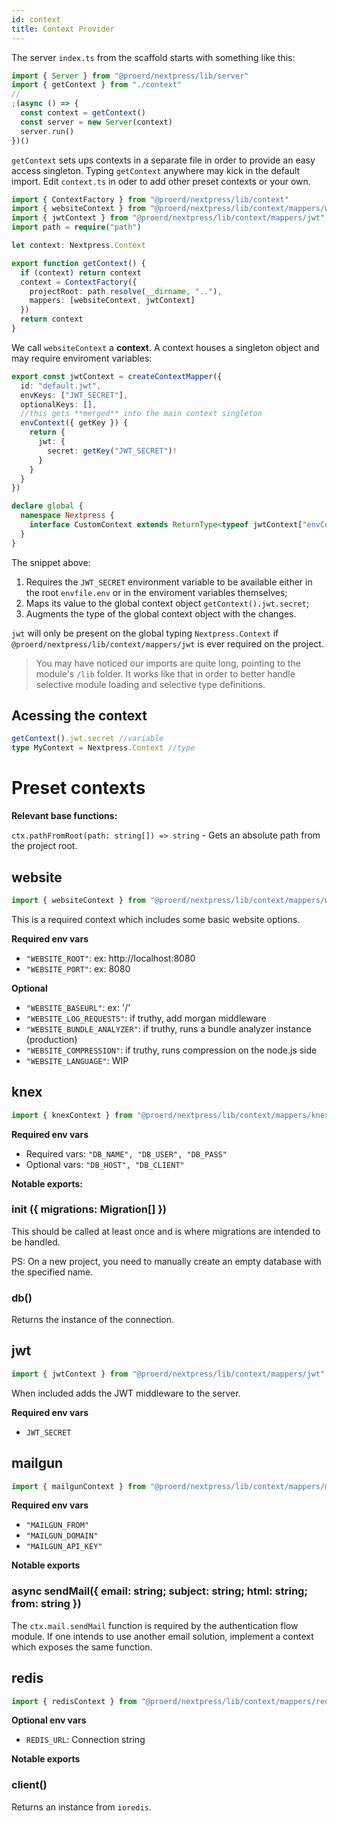 ```yaml
---
id: context
title: Context Provider
---
```


The server `index.ts` from the scaffold starts with something like this:

```ts
import { Server } from "@proerd/nextpress/lib/server"
import { getContext } from "./context"
//
;(async () => {
  const context = getContext()
  const server = new Server(context)
  server.run()
})()
```

`getContext` sets ups contexts in a separate file in order to provide an easy access singleton. Typing `getContext` anywhere may kick in the default import. Edit `context.ts` in oder to add other preset contexts or your own.

```ts
import { ContextFactory } from "@proerd/nextpress/lib/context"
import { websiteContext } from "@proerd/nextpress/lib/context/mappers/website"
import { jwtContext } from "@proerd/nextpress/lib/context/mappers/jwt"
import path = require("path")

let context: Nextpress.Context

export function getContext() {
  if (context) return context
  context = ContextFactory({
    projectRoot: path.resolve(__dirname, ".."),
    mappers: [websiteContext, jwtContext]
  })
  return context
}
```

We call `websiteContext` a **context**. A context houses a singleton object and may require enviroment variables:

```ts
export const jwtContext = createContextMapper({
  id: "default.jwt",
  envKeys: ["JWT_SECRET"],
  optionalKeys: [],
  //this gets **merged** into the main context singleton
  envContext({ getKey }) {
    return {
      jwt: {
        secret: getKey("JWT_SECRET")!
      }
    }
  }
})

declare global {
  namespace Nextpress {
    interface CustomContext extends ReturnType<typeof jwtContext["envContext"]> {}
  }
}
```

The snippet above:

1. Requires the `JWT_SECRET` environment variable to be available either in the root `envfile.env` or in the enviroment variables themselves;
2. Maps its value to the global context object `getContext().jwt.secret`;
3. Augments the type of the global context object with the changes.

`jwt` will only be present on the global typing `Nextpress.Context` if `@proerd/nextpress/lib/context/mappers/jwt`
is ever required on the project.

> You may have noticed our imports are quite long, pointing to the module's `/lib` folder.
> It works like that in order to better handle selective module loading and selective type definitions.

## Acessing the context

```ts
getContext().jwt.secret //variable
type MyContext = Nextpress.Context //type
```

# Preset contexts

**Relevant base functions:**

`ctx.pathFromRoot(path: string[]) => string` - Gets an absolute path from the project root.

## website

```ts
import { websiteContext } from "@proerd/nextpress/lib/context/mappers/website"
```

This is a required context which includes some basic website options.

**Required env vars**

- `"WEBSITE_ROOT"`: ex: http://localhost:8080
- `"WEBSITE_PORT"`: ex: 8080

**Optional**

- `"WEBSITE_BASEURL"`: ex: '/'
- `"WEBSITE_LOG_REQUESTS"`: if truthy, add morgan middleware
- `"WEBSITE_BUNDLE_ANALYZER"`: if truthy, runs a bundle analyzer instance (production)
- `"WEBSITE_COMPRESSION"`: if truthy, runs compression on the node.js side
- `"WEBSITE_LANGUAGE"`: WIP

## knex

```ts
import { knexContext } from "@proerd/nextpress/lib/context/mappers/knex"
```

**Required env vars**

- Required vars: `"DB_NAME", "DB_USER", "DB_PASS"`
- Optional vars: `"DB_HOST", "DB_CLIENT"`

**Notable exports:**

### init ({ migrations: Migration[] })

This should be called at least once and is where migrations are intended to be handled.

PS: On a new project, you need to manually create an empty database with the specified name.

### db()

Returns the instance of the connection.

## jwt

```ts
import { jwtContext } from "@proerd/nextpress/lib/context/mappers/jwt"
```

When included adds the JWT middleware to the server.

**Required env vars**

- `JWT_SECRET`

## mailgun

```ts
import { mailgunContext } from "@proerd/nextpress/lib/context/mappers/mailgun"
```

**Required env vars**

- `"MAILGUN_FROM"`
- `"MAILGUN_DOMAIN"`
- `"MAILGUN_API_KEY"`

**Notable exports**

### async sendMail({ email: string; subject: string; html: string; from: string })

The `ctx.mail.sendMail` function is required by the authentication flow module. If one intends to use
another email solution, implement a context which exposes the same function.

## redis

```ts
import { redisContext } from "@proerd/nextpress/lib/context/mappers/redis"
```

**Optional env vars**

- `REDIS_URL`: Connection string

**Notable exports**

### client()

Returns an instance from `ioredis`.
